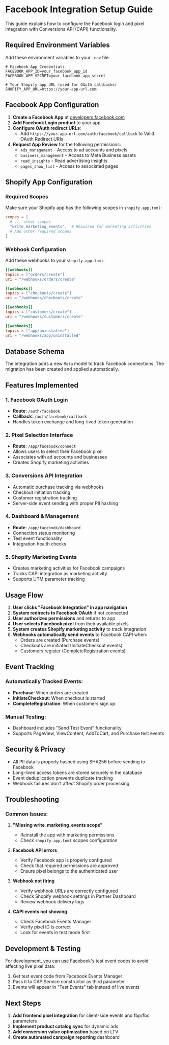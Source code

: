 # Facebook Integration Setup Guide

This guide explains how to configure the Facebook login and pixel integration with Conversions API (CAPI) functionality.

## Required Environment Variables

Add these environment variables to your `.env` file:

```env
# Facebook App Credentials
FACEBOOK_APP_ID=your_facebook_app_id
FACEBOOK_APP_SECRET=your_facebook_app_secret

# Your Shopify app URL (used for OAuth callbacks)
SHOPIFY_APP_URL=https://your-app-url.com
```

## Facebook App Configuration

1. **Create a Facebook App** at [developers.facebook.com](https://developers.facebook.com)
2. **Add Facebook Login product** to your app
3. **Configure OAuth redirect URLs**:
   - Add `https://your-app-url.com/auth/facebook/callback` to Valid OAuth Redirect URIs
4. **Request App Review** for the following permissions:
   - `ads_management` - Access to ad accounts and pixels
   - `business_management` - Access to Meta Business assets
   - `read_insights` - Read advertising insights
   - `pages_show_list` - Access to associated pages

## Shopify App Configuration

### Required Scopes

Make sure your Shopify app has the following scopes in `shopify.app.toml`:

```toml
scopes = [
  # ... other scopes
  "write_marketing_events",  # Required for marketing activities
  # Add other required scopes
]
```

### Webhook Configuration

Add these webhooks to your `shopify.app.toml`:

```toml
[[webhooks]]
topics = ["orders/create"]
uri = "/webhooks/orders/create"

[[webhooks]]
topics = ["checkouts/create"]
uri = "/webhooks/checkouts/create"

[[webhooks]]
topics = ["customers/create"]
uri = "/webhooks/customers/create"

[[webhooks]]
topics = ["app/uninstalled"]
uri = "/webhooks/app/uninstalled"
```

## Database Schema

The integration adds a new `Meta` model to track Facebook connections. The migration has been created and applied automatically.

## Features Implemented

### 1. Facebook OAuth Login
- **Route**: `/auth/facebook`
- **Callback**: `/auth/facebook/callback`
- Handles token exchange and long-lived token generation

### 2. Pixel Selection Interface
- **Route**: `/app/facebook/connect`
- Allows users to select their Facebook pixel
- Associates with ad accounts and businesses
- Creates Shopify marketing activities

### 3. Conversions API Integration
- Automatic purchase tracking via webhooks
- Checkout initiation tracking
- Customer registration tracking
- Server-side event sending with proper PII hashing

### 4. Dashboard & Management
- **Route**: `/app/facebook/dashboard`
- Connection status monitoring
- Test event functionality
- Integration health checks

### 5. Shopify Marketing Events
- Creates marketing activities for Facebook campaigns
- Tracks CAPI integration as marketing activity
- Supports UTM parameter tracking

## Usage Flow

1. **User clicks "Facebook Integration" in app navigation**
2. **System redirects to Facebook OAuth** if not connected
3. **User authorizes permissions** and returns to app
4. **User selects Facebook pixel** from their available pixels
5. **System creates Shopify marketing activity** to track integration
6. **Webhooks automatically send events** to Facebook CAPI when:
   - Orders are created (Purchase events)
   - Checkouts are initiated (InitiateCheckout events)
   - Customers register (CompleteRegistration events)

## Event Tracking

### Automatically Tracked Events:
- **Purchase**: When orders are created
- **InitiateCheckout**: When checkout is started
- **CompleteRegistration**: When customers sign up

### Manual Testing:
- Dashboard includes "Send Test Event" functionality
- Supports PageView, ViewContent, AddToCart, and Purchase test events

## Security & Privacy

- All PII data is properly hashed using SHA256 before sending to Facebook
- Long-lived access tokens are stored securely in the database
- Event deduplication prevents duplicate tracking
- Webhook failures don't affect Shopify order processing

## Troubleshooting

### Common Issues:

1. **"Missing write_marketing_events scope"**
   - Reinstall the app with marketing permissions
   - Check `shopify.app.toml` scopes configuration

2. **Facebook API errors**
   - Verify Facebook app is properly configured
   - Check that required permissions are approved
   - Ensure pixel belongs to the authenticated user

3. **Webhook not firing**
   - Verify webhook URLs are correctly configured
   - Check Shopify webhook settings in Partner Dashboard
   - Review webhook delivery logs

4. **CAPI events not showing**
   - Check Facebook Events Manager
   - Verify pixel ID is correct
   - Look for events in test mode first

## Development & Testing

For development, you can use Facebook's test event codes to avoid affecting live pixel data:

1. Get test event code from Facebook Events Manager
2. Pass it to CAPIService constructor as third parameter
3. Events will appear in "Test Events" tab instead of live events

## Next Steps

1. **Add frontend pixel integration** for client-side events and fbp/fbc parameters
2. **Implement product catalog sync** for dynamic ads
3. **Add conversion value optimization** based on LTV
4. **Create automated campaign reporting** dashboard